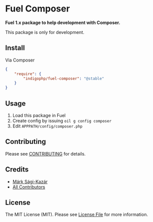 # Fuel Composer

**Fuel 1.x package to help development with Composer.**

This package is only for development.


## Install

Via Composer

``` json
{
    "require": {
        "indigophp/fuel-composer": "@stable"
    }
}
```

## Usage

1. Load this package in Fuel
2. Create config by issuing `oil g config composer`
3. Edit `APPPATH/config/composer.php`

## Contributing

Please see [CONTRIBUTING](https://github.com/indigophp/fuel-composer/blob/develop/CONTRIBUTING.md) for details.


## Credits

- [Márk Sági-Kazár](https://github.com/sagikazarmark)
- [All Contributors](https://github.com/indigophp/fuel-composer/contributors)


## License

The MIT License (MIT). Please see [License File](https://github.com/indigophp/fuel-composer/blob/develop/LICENSE) for more information.
